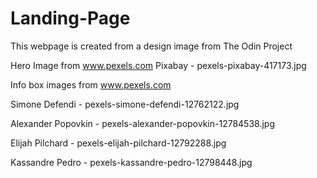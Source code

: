 # Landing-Page
This webpage is created from a design image from The Odin Project

Hero Image from www.pexels.com
Pixabay - pexels-pixabay-417173.jpg



Info box images from www.pexels.com

Simone Defendi - pexels-simone-defendi-12762122.jpg

Alexander Popovkin - pexels-alexander-popovkin-12784538.jpg

Elijah Pilchard - pexels-elijah-pilchard-12792288.jpg

Kassandre Pedro - pexels-kassandre-pedro-12798448.jpg
